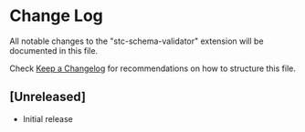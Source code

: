 # Change Log

All notable changes to the "stc-schema-validator" extension will be documented in this file.

Check [Keep a Changelog](http://keepachangelog.com/) for recommendations on how to structure this file.

## [Unreleased]

- Initial release